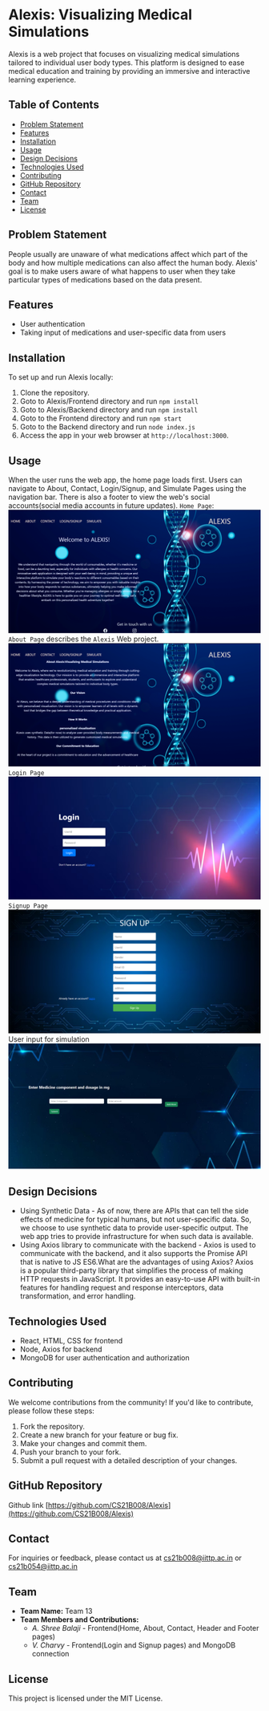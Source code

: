 # Alexis: Visualizing Medical Simulations
Alexis is a web project that focuses on visualizing medical simulations tailored to individual user body types. This platform is designed to ease medical education and training by providing an immersive and interactive learning experience.
## Table of Contents
- [Problem Statement](#problem-statement)
- [Features](#features)
- [Installation](#installation)
- [Usage](#usage)
- [Design Decisions](#design-decisions)
- [Technologies Used](#technologies-used)
- [Contributing](#contributing)
- [GitHub Repository](#github-repository)
- [Contact](#contact)
- [Team](#team)
- [License](#license)
## Problem Statement
People usually are unaware of what medications affect which part of the body and how multiple medications can also affect the human body.
Alexis' goal is to make users aware of what happens to user when they take particular types of medications based on the data present.
## Features
+ User authentication
+ Taking input of medications and user-specific data from users
## Installation
To set up and run Alexis locally:
1. Clone the repository.
2. Goto to Alexis/Frontend directory and run `npm install`
3. Goto to Alexis/Backend directory and run `npm install`
4. Goto to the Frontend directory and run `npm start`
5. Goto to the Backend directory and run `node index.js`
6. Access the app in your web browser at `http://localhost:3000`.
## Usage
When the user runs the web app, the home page loads first. Users can navigate to About, Contact, Login/Signup, and Simulate Pages using the navigation bar. There is also a footer to view the web's social accounts(social media accounts in future updates). 
`Home Page`:
![HomePage](ReadMe_resources/Home_Page.png)
`About Page` describes the `Alexis` Web project.
![AboutPage](ReadMe_resources/About_Page.png)
`Login Page` 
![LoginPage](ReadMe_resources/Login_Page.png)
`Signup Page` 
![SignupPage](ReadMe_resources/Signup_page.png)
User input for simulation
![SimulatePage](ReadMe_resources/Simulate_Page.jpeg)
## Design Decisions
+ Using Synthetic Data - As of now, there are APIs that can tell the side effects of medicine for typical humans, but not user-specific data. So, we choose to use synthetic data to provide user-specific output. The web app tries to provide infrastructure for when such data is available.
+ Using Axios library to communicate with the backend - Axios is used to communicate with the backend, and it also supports the Promise API that is native to JS ES6.What are the advantages of using Axios?
Axios is a popular third-party library that simplifies the process of making HTTP requests in JavaScript. It provides an easy-to-use API with built-in features for handling request and response interceptors, data transformation, and error handling.
## Technologies Used
- React, HTML, CSS for frontend
- Node, Axios for backend
- MongoDB for user authentication and authorization
## Contributing
We welcome contributions from the community! If you'd like to contribute, please follow these steps:
1. Fork the repository.
2. Create a new branch for your feature or bug fix.
3. Make your changes and commit them.
4. Push your branch to your fork.
5. Submit a pull request with a detailed description of your changes.
## GitHub Repository
Github link [https://github.com/CS21B008/Alexis](https://github.com/CS21B008/Alexis)
## Contact
For inquiries or feedback, please contact us at cs21b008@iittp.ac.in or cs21b054@iittp.ac.in
## Team
+ **Team Name:** Team 13
+ **Team Members and Contributions:**
  - *A. Shree Balaji* - Frontend(Home, About, Contact, Header and Footer pages)
  - *V. Charvy* - Frontend(Login and Signup pages) and MongoDB connection
## License
This project is licensed under the MIT License.
